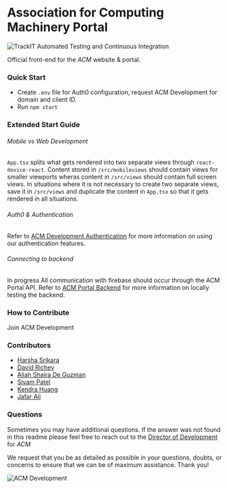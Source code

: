 # Association for Computing Machinery Portal

![TrackIT Automated Testing and Continuous Integration](https://github.com/acmutd/portal/workflows/ACM%20Portal%20Automated%20Testing%20and%20Continuous%20Integration/badge.svg)

Official front-end for the _ACM_ website & portal.

### Quick Start

 - Create `.env` file for Auth0 configuration, request ACM Development for domain and client ID. 
 - Run `npm start`

### Extended Start Guide

###### Mobile vs Web Development

`App.tsx` splits what gets rendered into two separate views through `react-device-react`. Content stored in `/src/mobileviews` should contain views for smaller viewports wheras content in `/src/views` should contain full screen views. In situations where it is not necessary to create two separate views, save it in `/src/views` and duplicate the content in `App.tsx` so that it gets rendered in all situations. 

###### Auth0 & Authentication

Refer to [ACM Development Authentication](https://github.com/acmutd/Auth-flow-template) for more information on using our authentication features. 

###### Connecting to backend

In progress
All communication with firebase should occur through the ACM Portal API. Refer to [ACM Portal Backend](https://github.com/acmutd/portal-backend) for more information on locally testing the backend. 


### How to Contribute

Join ACM Development

### Contributors

 - [Harsha Srikara](https://harshasrikara.com)
 - [David Richey](https://darichey.com)
 - [Aliah Shaira De Guzman]()
 - [Sivam Patel](https://github.com/sivampatel)
 - [Kendra Huang](https://github.com/kendra-huang)
 - [Jafar Ali](https://github.com/jafrilli)

### Questions

Sometimes you may have additional questions. If the answer was not found in this readme please feel free to reach out to the [Director of Development](mailto:development@acmutd.co) for _ACM_

We request that you be as detailed as possible in your questions, doubts, or concerns to ensure that we can be of maximum assistance. Thank you!

![ACM Development](https://www.acmutd.co/brand/Development/Banners/light_dark_background.png)
